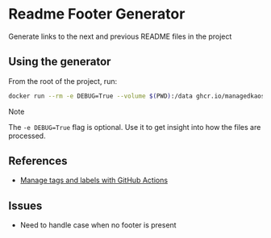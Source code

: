 # Readme Footer Generator

Generate links to the next and previous README files in the project

## Using the generator

From the root of the project, run:

```bash
docker run --rm -e DEBUG=True --volume $(PWD):/data ghcr.io/managedkaos/readme-footer-generator:main
```

> [!NOTE]
> The `-e DEBUG=True` flag is optional.  Use it to get insight into how the files are processed.

## References

- [Manage tags and labels with GitHub Actions](https://docs.docker.com/build/ci/github-actions/manage-tags-labels/)

## Issues

- Need to handle case when no footer is present
